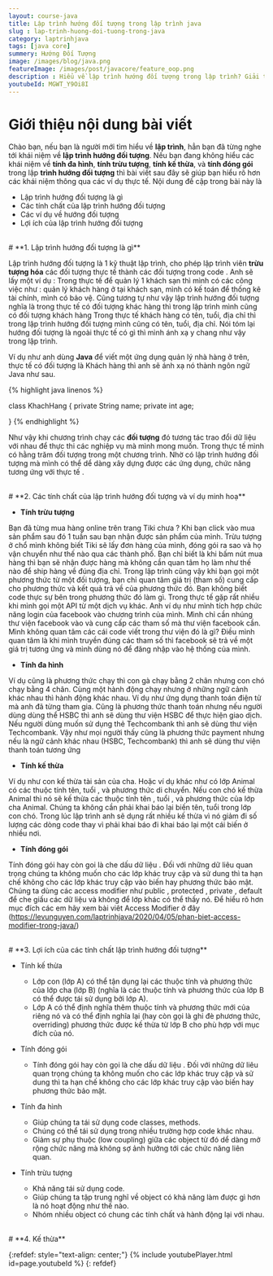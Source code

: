 ```yaml
---
layout: course-java
title: Lập trình hướng đối tượng trong lập trình java
slug : lap-trinh-huong-doi-tuong-trong-java
category: laptrinhjava
tags: [java core]
summery: Hướng Đối Tượng  
image: /images/blog/java.png
featureImage: /images/post/javacore/feature_oop.png
description : Hiểu về lập trình hướng đối tượng trong lập trình? Giải thích các khái niệm về tính đa hình, tính trừu tượng, tính kế thừa, và tính đóng gói trong lập trình hướng đối tượng. Lợi ích của việc sử dụng lập trình hướng đối tượng trong lập trình.
youtubeId: MGWT_Y9Oi8I
---
```


# **Giới thiệu nội dung bài viết**

Chào bạn, nếu bạn là người mới tìm hiểu về <b>lập trình</b>, hẳn bạn đã từng nghe tới khái niệm về <b>lập trình hướng đối tượng</b>. Nếu bạn đang không hiểu
các khái niệm về <b>tính đa hình</b>, <b>tính trừu tượng</b>, <b>tính kế thừa</b>, và <b>tính đóng gói</b> trong lập <b>trình hướng đối tượng</b> thì bài viết sau đây sẽ giúp
bạn hiểu rõ hơn các khái niệm thông qua các ví dụ thực tế. Nội dung đề cập trong bài này là

- Lập trình hướng đối tượng là gì
- Các tính chất của lập trình hướng đối tượng
- Các ví dụ về hướng đối tượng
- Lợi ích của lập trình hướng đối tượng

<br>
# **1. Lập trình hướng đối tượng là gì**

Lập trình hướng đối tượng là 1 kỹ thuật lập trình, cho phép lập trình viên <b>trừu tượng hóa</b> các đối tượng thực tế thành các đối tượng trong code .
Anh sẽ lấy một ví dụ : Trong thực tế để quản lý 1 khách sạn thì mình có các công việc như : quản lý khách hàng ở tại khách sạn, mình có kế toán để thống kê tài chính, mình có bảo vệ.
Cũng tương tự như vậy lập trình hướng đối tượng nghĩa là trong thực tế có đối tượng khác hàng thì trong lập trình mình cũng có đối tượng khách hàng
Trong thực tế khách hàng có tên, tuổi, địa chỉ thì trong lập trình hướng đối tượng mình cũng có tên, tuổi, địa chỉ. Nói tóm lại hướng đối tượng là ngoài thực tế có gì thì mình ánh xạ y chang như vậy trong
lập trình.

Ví dụ như anh dùng <b>Java</b> để viết một ứng dụng quản lý nhà hàng ở trên, thực tế có đối tượng là Khách hàng thì anh sẽ ánh xạ nó thành ngôn ngữ Java như sau.

{% highlight java linenos %}

 class KhachHang {
  private String name;
  private int age;

}
{% endhighlight %}

Như vậy khi chương trình chạy các <b>đối tượng</b> đó tương tác trao đổi dữ liệu với nhau để thực thi các nghiệp vụ mà mình mong muốn. Trong thực tế mình có hằng trăm đối tượng trong một chương trình. Nhờ có lập trình hướng đối tượng mà mình có thể dể dàng xây dựng được các ứng dụng, chức năng tương ứng với thực tế .

<br>
# **2. Các tính chất của lập trình hướng đối tượng và ví dụ minh hoạ**

- <b>Tính trừu tượng</b>

Bạn đã từng mua hàng online trên trang Tiki chưa ? Khi bạn click vào mua sản phẩm sau đó 1 tuần sau bạn nhận được sản phẩm của mình. Trừu tượng ở chổ mình không biết
Tiki sẽ lấy đơn hàng của mình, đóng gói ra sao và họ vận chuyển như thế nào qua các thành phố. Bạn chỉ biết là khi bấm nút mua hàng thì bạn sẽ nhận được hàng mà không
cần quan tâm họ làm như thế nào để ship hàng về đúng địa chỉ. Trong lập trình cũng vậy khi bạn gọi một phương thức từ một đối tượng, bạn chỉ quan tâm giá trị (tham số) cung cấp cho phương thức
và kết quả trả về của phương thức đó. Bạn không biết code thực sự bên trong phương thức đó làm gì. Trong thực tế gặp rất nhiều khi mình gọi một API từ một dịch vụ khác. Anh ví dụ như mình tích hợp chức năng login của facebook vào chương trình của mình. Mình chỉ cần nhúng thư viện facebook vào và cung cấp các tham số mà thư viện facebook cần. Mình không quan tâm các cái code viết trong thư viện đó là gì? Điều mình quan tâm là khi mình truyền đúng các tham số thì facebook sẽ trả về một giá trị tương ứng và mình dùng nó để đăng nhập vào hệ thống của mình.

- <b>Tính đa hình</b>

Ví dụ cũng là phương thức chạy thì con gà chạy bằng 2 chân nhưng con chó chạy bằng 4 chân. Cùng một hành động chạy nhưng ở những ngữ cảnh khác nhau thì hành động khác nhau. Ví dụ như ứng dụng thanh toán điện tử mà anh đã từng tham gia. Cũng là phương thức thanh toán nhưng nếu người dùng dùng thể HSBC thì anh sẽ dùng thư viện HSBC để thực hiện giao dịch. Nếu người dùng muốn sử dụng thẻ Techcombank thì anh sẽ dùng thư viện Techcombank. Vậy như mọi người thấy cũng là phương thức payment nhưng nếu là ngữ cảnh khác nhau (HSBC, Techcombank) thì anh sẽ dùng thư viện thanh toán tương ứng

- <b>Tính kế thừa</b>

Ví dụ như con kế thừa tài sản của cha. Hoặc ví dụ khác như có lớp Animal có các thuộc tính tên, tuổi , và phương thức di chuyển. Nếu con chó kế thừa Animal thì nó sẽ kế thừa các thuộc tính tên , tuổi , và phương thức của lớp cha Animal.
Chúng ta không cần phải khai báo lại biến tên, tuổi trong lớp con chó. Trong lúc lập trình anh sẽ dụng rất nhiều kế thừa vì nó giảm đi số lượng các dòng code thay vì phải khai báo đi khai báo lại một cái biến ở nhiều nơi.

- <b>Tính đóng gói</b>

Tính đóng gói hay còn goi là che dấu dữ liệu . Đối với những dữ liêu quan trọng chúng ta không muốn cho các lớp khác truy cập và sử dung thì ta hạn chế không cho các lớp khác truy cập vào biến hay phương thức bảo mật.
Chúng ta dùng các access modifier như public , protected , private , default để che giấu các dữ liệu và không để lớp khác có thể thấy nó. Để hiểu rõ hơn mục đích các em hãy xem bài viêt Access Modifier ở đây (https://levunguyen.com/laptrinhjava/2020/04/05/phan-biet-access-modifier-trong-java/)

<br>
# **3. Lợi ích của các tính chất lập trình hướng đối tượng**

- Tính kế thừa
    - Lớp con (lớp A) có thể tận dụng lại các thuộc tính và phương thức của lớp cha (lớp B) (nghĩa là các thuộc tính và phương thức của lớp B có thể được tái sử dụng bởi lớp A).
    - Lớp A có thể định nghĩa thêm thuộc tính và phương thức mới của riêng nó và có thể định nghĩa lại (hay còn gọi là ghi đè  phương thức, overriding) phương thức được kế thừa từ lớp B cho phù hợp với mục đích của nó.

- Tính đóng gói
    - Tính đóng gói hay còn gọi là che dấu dữ liệu . Đối với những dữ liêu quan trọng chúng ta không muốn cho các lớp khác truy cập và sử dung thì ta hạn chế không cho các lớp khác truy cập vào biến hay phương thức bảo mật.

- Tính đa hình
    - Giúp chúng ta tái sử dụng code  classes, methods.  
    - Chúng có thể tái sử dụng trong nhiều trường hợp code khác nhau.
    - Giảm sự phụ thuộc (low coupling) giữa các object từ đó dể dàng mở rộng chức năng mà không sợ ảnh hưởng tới các chức năng liên quan.

- Tính trừu tượng
    - Khả năng tái sử dụng code.
    - Giúp chúng ta tập trung nghĩ về object có khả năng làm được gì hơn là nó hoạt động như thế nào.
    - Nhóm nhiều object có chung các tính chất và hành động lại với nhau.

<br>
# **4. Kế thừa**

{:refdef: style="text-align: center;"}
{% include youtubePlayer.html id=page.youtubeId %}
{: refdef}
